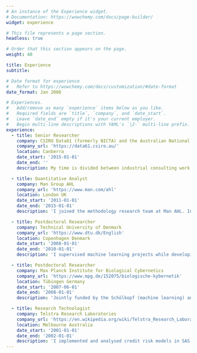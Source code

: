 ```yaml
---
# An instance of the Experience widget.
# Documentation: https://wowchemy.com/docs/page-builder/
widget: experience

# This file represents a page section.
headless: true

# Order that this section appears on the page.
weight: 40

title: Experience
subtitle:

# Date format for experience
#   Refer to https://wowchemy.com/docs/customization/#date-format
date_format: Jan 2006

# Experiences.
#   Add/remove as many `experience` items below as you like.
#   Required fields are `title`, `company`, and `date_start`.
#   Leave `date_end` empty if it's your current employer.
#   Begin multi-line descriptions with YAML's `|2-` multi-line prefix.
experience:
  - title: Senior Researcher
    company: CSIRO Data61 (formerly NICTA) and the Australian National University
    company_url: 'https://data61.csiro.au/'
    location: Canberra
    date_start: '2015-01-01'
    date_end: ''
    description: My time is divided between industrial consulting work for DATA61, academic research, and postgraduate supervision in machine learning. I have also jointly (2017-2019) and solely (in 2020) taught the <a href="https://programsandcourses.anu.edu.au/course/COMP8600">Statistical Machine Learning</a> course at the ANU.

  - title: Quantitative Analyst
    company: Man Group AHL
    company_url: 'https://www.man.com/ahl'
    location: London UK
    date_start: '2011-01-01'
    date_end: '2015-01-01'
    description: 'I joined the methodology research team at Man AHL. Initially I analysed and improved upon aspects of the existing forecasting models and trade sizing optimisation techniques. More recently I have progressed to the point of researching and implementing highly novel short-term equities strategies, which are trading profitably at present.'

  - title: Postdoctoral Researcher
    company: Technical University of Denmark
    company_url: 'https://www.dtu.dk/English'
    location: Copenhagen Denmark
    date_start: '2008-01-01'
    date_end: '2010-01-01'
    description: 'I supervised machine learning projects while developing state of the art probabilistic semi supervised learning algorithms and developing high performance parallel processing numerical routines in C++ with CUDA. '

  - title: Postdoctoral Researcher
    company: Max Planck Institute for Biological Cybernetics
    company_url: 'https://www.mpg.de/152075/biologische-kybernetik'
    location: Tübingen Germany
    date_start: '2007-06-01'
    date_end: '2008-01-01'
    description: 'Jointly funded by the Schölkopf (machine learning) and Bülthoff (psychophysics) sections I collaborated on data visualisation, efficient machine learning approaches to facial capture, and theoretical contributions to kernel methods.'

  - title: Research Technologist
    company: Telstra Research Laboratories
    company_url: 'https://en.wikipedia.org/wiki/Telstra_Research_Laboratories'
    location: Melbourne Australia
    date_start: '2001-01-01'
    date_end: '2002-01-01'
    description: 'I implemented and analysed credit risk models in SAS, and developed natural language processing algorithms in C++.'
---
```

